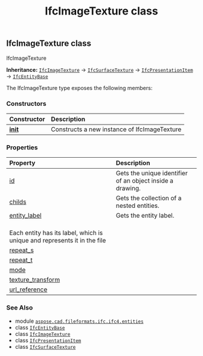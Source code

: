 ﻿---
title: IfcImageTexture class
second_title: Aspose.CAD for Python via .NET API References
description: 
type: docs
weight: 3170
url: /python-net/aspose.cad.fileformats.ifc.ifc4.entities/ifcimagetexture/
is_root: false
---

## IfcImageTexture class

IfcImageTexture



**Inheritance:** [`IfcImageTexture`](/cad/python-net/aspose.cad.fileformats.ifc.ifc4.entities/ifcimagetexture) → 
[`IfcSurfaceTexture`](/cad/python-net/aspose.cad.fileformats.ifc.ifc4.entities/ifcsurfacetexture) → 
[`IfcPresentationItem`](/cad/python-net/aspose.cad.fileformats.ifc.ifc4.entities/ifcpresentationitem) → 
[`IfcEntityBase`](/cad/python-net/aspose.cad.fileformats.ifc/ifcentitybase)



The IfcImageTexture type exposes the following members:

### Constructors
| Constructor | Description |
| :- | :- |
| [__init__](/cad/python-net/aspose.cad.fileformats.ifc.ifc4.entities/ifcimagetexture/__init__/#) | Constructs a new instance of IfcImageTexture |


### Properties
| Property | Description |
| :- | :- |
| [id](/cad/python-net/aspose.cad.fileformats.ifc.ifc4.entities/ifcimagetexture/id) | Gets the unique identifier of an object inside a drawing. |
| [childs](/cad/python-net/aspose.cad.fileformats.ifc.ifc4.entities/ifcimagetexture/childs) | Gets the collection of a nested entities. |
| [entity_label](/cad/python-net/aspose.cad.fileformats.ifc.ifc4.entities/ifcimagetexture/entity_label) | Gets the entity label.<br/>Each entity has its label, which is unique and represents it in the file |
| [repeat_s](/cad/python-net/aspose.cad.fileformats.ifc.ifc4.entities/ifcimagetexture/repeat_s) |  |
| [repeat_t](/cad/python-net/aspose.cad.fileformats.ifc.ifc4.entities/ifcimagetexture/repeat_t) |  |
| [mode](/cad/python-net/aspose.cad.fileformats.ifc.ifc4.entities/ifcimagetexture/mode) |  |
| [texture_transform](/cad/python-net/aspose.cad.fileformats.ifc.ifc4.entities/ifcimagetexture/texture_transform) |  |
| [url_reference](/cad/python-net/aspose.cad.fileformats.ifc.ifc4.entities/ifcimagetexture/url_reference) |  |



### See Also
* module [`aspose.cad.fileformats.ifc.ifc4.entities`](..)
* class [`IfcEntityBase`](/cad/python-net/aspose.cad.fileformats.ifc/ifcentitybase)
* class [`IfcImageTexture`](/cad/python-net/aspose.cad.fileformats.ifc.ifc4.entities/ifcimagetexture)
* class [`IfcPresentationItem`](/cad/python-net/aspose.cad.fileformats.ifc.ifc4.entities/ifcpresentationitem)
* class [`IfcSurfaceTexture`](/cad/python-net/aspose.cad.fileformats.ifc.ifc4.entities/ifcsurfacetexture)
